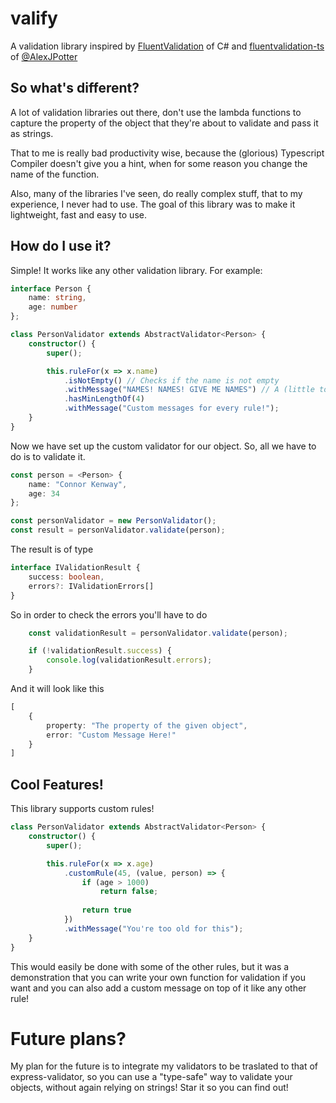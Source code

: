 # valify

A validation library inspired by [FluentValidation](https://github.com/FluentValidation/FluentValidation) of C# and [fluentvalidation-ts](https://github.com/AlexJPotter/fluentvalidation-ts) of [@AlexJPotter](https://github.com/AlexJPotter)

## So what's different?

A lot of validation libraries out there, don't use the lambda functions to capture the property of the object that they're about to validate and pass it as strings.  
  
That to me is really bad productivity wise, because the (glorious) Typescript Compiler doesn't give you a hint, when for some reason you change the name of the function.  
  
Also, many of the libraries I've seen, do really complex stuff, that to my experience, I never had to use. The goal of this library was to make it lightweight, fast and easy to use.

## How do I use it?
Simple! It works like any other validation library. For example: 
```typescript
interface Person {
    name: string,
    age: number
};

class PersonValidator extends AbstractValidator<Person> {
    constructor() {
        super();

        this.ruleFor(x => x.name)
            .isNotEmpty() // Checks if the name is not empty
            .withMessage("NAMES! NAMES! GIVE ME NAMES") // A (little too dramatic) custom message
            .hasMinLengthOf(4)
            .withMessage("Custom messages for every rule!");
    }
}
```

Now we have set up the custom validator for our object. So, all we have to do is to validate it.

```typescript
const person = <Person> {
    name: "Connor Kenway",
    age: 34
};

const personValidator = new PersonValidator();
const result = personValidator.validate(person);
```

The result is of type 
```typescript
interface IValidationResult {
    success: boolean,
    errors?: IValidationErrors[]
}
```

So in order to check the errors you'll have to do
```typescript
    const validationResult = personValidator.validate(person);

    if (!validationResult.success) {
        console.log(validationResult.errors);
    }
```
And it will look like this
```typescript
[
    {
        property: "The property of the given object",
        error: "Custom Message Here!"
    }
]
```

## Cool Features!
This library supports custom rules!  
```typescript
class PersonValidator extends AbstractValidator<Person> {
    constructor() {
        super();

        this.ruleFor(x => x.age)
            .customRule(45, (value, person) => {
                if (age > 1000)
                    return false;
                
                return true
            })
            .withMessage("You're too old for this");
    }
}
```
This would easily be done with some of the other rules, but it was a demonstration that you can write your own function for validation if you want and you can also add a custom message on top of it like any other rule!

# Future plans?
My plan for the future is to integrate my validators to be traslated to that of express-validator, so you can use a "type-safe" way to validate your objects,
without again relying on strings! Star it so you can find out!
